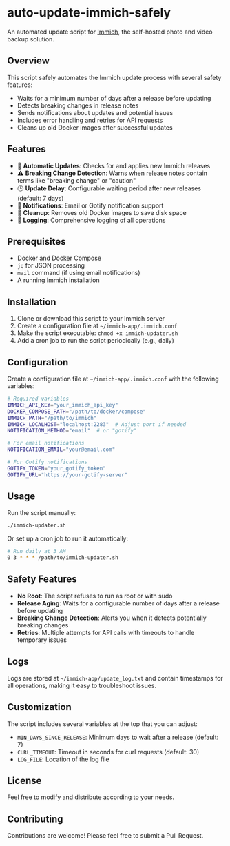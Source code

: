 # auto-update-immich-safely

An automated update script for [Immich](https://immich.app/), the self-hosted photo and video backup solution.

## Overview

This script safely automates the Immich update process with several safety features:

- Waits for a minimum number of days after a release before updating
- Detects breaking changes in release notes
- Sends notifications about updates and potential issues
- Includes error handling and retries for API requests
- Cleans up old Docker images after successful updates

## Features

- 🔄 **Automatic Updates**: Checks for and applies new Immich releases
- ⚠️ **Breaking Change Detection**: Warns when release notes contain terms like "breaking change" or "caution"
- 🕒 **Update Delay**: Configurable waiting period after new releases (default: 7 days)
- 📧 **Notifications**: Email or Gotify notification support
- 🧹 **Cleanup**: Removes old Docker images to save disk space
- 📝 **Logging**: Comprehensive logging of all operations

## Prerequisites

- Docker and Docker Compose
- `jq` for JSON processing
- `mail` command (if using email notifications)
- A running Immich installation

## Installation

1. Clone or download this script to your Immich server
2. Create a configuration file at `~/immich-app/.immich.conf`
3. Make the script executable: `chmod +x immich-updater.sh`
4. Add a cron job to run the script periodically (e.g., daily)

## Configuration

Create a configuration file at `~/immich-app/.immich.conf` with the following variables:

```bash
# Required variables
IMMICH_API_KEY="your_immich_api_key"
DOCKER_COMPOSE_PATH="/path/to/docker/compose"
IMMICH_PATH="/path/to/immich"
IMMICH_LOCALHOST="localhost:2283"  # Adjust port if needed
NOTIFICATION_METHOD="email"  # or "gotify"

# For email notifications
NOTIFICATION_EMAIL="your@email.com"

# For Gotify notifications
GOTIFY_TOKEN="your_gotify_token"
GOTIFY_URL="https://your-gotify-server"
```

## Usage

Run the script manually:

```bash
./immich-updater.sh
```

Or set up a cron job to run it automatically:

```bash
# Run daily at 3 AM
0 3 * * * /path/to/immich-updater.sh
```

## Safety Features

- **No Root**: The script refuses to run as root or with sudo
- **Release Aging**: Waits for a configurable number of days after a release before updating
- **Breaking Change Detection**: Alerts you when it detects potentially breaking changes
- **Retries**: Multiple attempts for API calls with timeouts to handle temporary issues

## Logs

Logs are stored at `~/immich-app/update_log.txt` and contain timestamps for all operations, making it easy to troubleshoot issues.

## Customization

The script includes several variables at the top that you can adjust:

- `MIN_DAYS_SINCE_RELEASE`: Minimum days to wait after a release (default: 7)
- `CURL_TIMEOUT`: Timeout in seconds for curl requests (default: 30)
- `LOG_FILE`: Location of the log file

## License

Feel free to modify and distribute according to your needs.

## Contributing

Contributions are welcome! Please feel free to submit a Pull Request.
